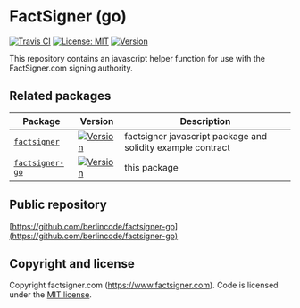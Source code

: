 FactSigner (go)
===============

[![Travis CI](https://travis-ci.org/berlincode/factsigner-go.svg?branch=master&style=flat)](https://travis-ci.org/berlincode/factsigner-go)
[![License: MIT](https://img.shields.io/badge/License-MIT-yellow.svg?label=license)](https://github.com/berlincode/factsigner/blob/master/LICENSE)
[![Version](https://img.shields.io/github/v/tag/berlincode/factsigner-go.svg?label=version&sort=semver&logo=github)](https://github.com/berlincode/factsigner-go)

This repository contains an javascript helper function for use with the FactSigner.com signing
authority.


Related packages
----------------

| Package                                                           | Version                                                                                                                                                            | Description                                                                                       |
|-------------------------------------------------------------------|--------------------------------------------------------------------------------------------------------------------------------------------------------------------| --------------------------------------------------------------------------------------------------|
| [`factsigner`](https://github.com/berlincode/factsigner)          | [![Version](https://img.shields.io/github/v/tag/berlincode/factsigner.svg?label=version&sort=semver&logo=github)](https://github.com/berlincode/factsigner)        | factsigner javascript package and solidity example contract     |
| [`factsigner-go`](https://github.com/berlincode/factsigner-go)    | [![Version](https://img.shields.io/github/v/tag/berlincode/factsigner-go.svg?label=version&sort=semver&logo=github)](https://github.com/berlincode/factsigner-go)  | this package     |


Public repository
-----------------

[https://github.com/berlincode/factsigner-go](https://github.com/berlincode/factsigner-go)

Copyright and license
---------------------

Copyright factsigner.com (https://www.factsigner.com). Code is licensed under the
[MIT license](./LICENSE).


